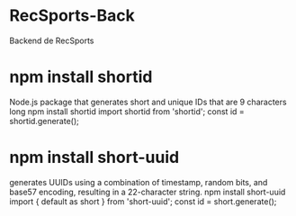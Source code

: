 # RecSports-Back
Backend de RecSports

# npm install shortid
 Node.js package that generates short and unique IDs that are 9 characters long
 npm install shortid
 import shortid from 'shortid';
 const id = shortid.generate();


 # npm install short-uuid
generates UUIDs using a combination of timestamp, random bits, and base57 encoding, resulting in a 22-character string. 
npm install short-uuid
import { default as short } from 'short-uuid';
 const id = short.generate();
